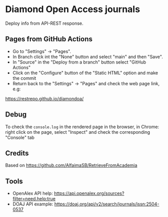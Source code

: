 # Diamond Open Access journals
Deploy info from API-REST response.

## Pages from GitHub Actions
* Go to "Settings" -> "Pages".
* In Branch click int the "None" button and select "main" and then "Save".
* In "Source" in the "Deploy from a branch" button select "GitHub Actions"
* Click on the "Configure" button of the "Static HTML" option and make the commit
* Return back to the "Settings" -> "Pages" and check the web page link, e.g:

https://restrepo.github.io/diamondoa/

## Debug
To check the `console.log` in the rendered page in the browser, in Chrome: right click on the page, select "Inspect" and check the corresponding "Console" tab

## Credits
Based on https://github.com/AlfaimaSB/RetrieveFromAcademia

## Tools
* OpenAlex API help: https://api.openalex.org/sources?filter=need.help:true
* DOAJ API example: https://doaj.org/api/v2/search/journals/issn:2504-0537



